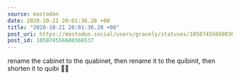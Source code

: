 ```yaml
---
source: mastodon
date: 2020-10-21 20:01:36.28 +00
title: "2020-10-21 20:01:36.28 +00"
post_uri: https://mastodon.social/users/gravely/statuses/105074556680366537
post_id: 105074556680366537
---
```

rename the cabinet to the quabinet, then rename it to the quibinit, then shorten it to quibi 👏🏼


